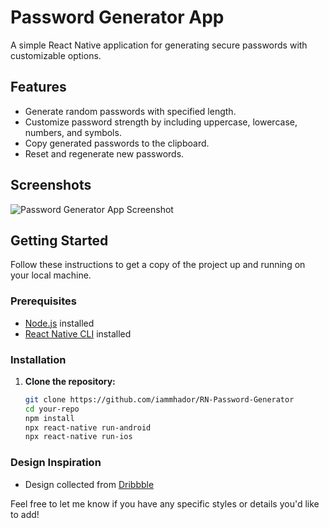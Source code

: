 # Password Generator App

A simple React Native application for generating secure passwords with customizable options.

## Features

- Generate random passwords with specified length.
- Customize password strength by including uppercase, lowercase, numbers, and symbols.
- Copy generated passwords to the clipboard.
- Reset and regenerate new passwords.

## Screenshots

![Password Generator App Screenshot](../hellothiisssss/screenshots/screenshort_01.jpg)

## Getting Started

Follow these instructions to get a copy of the project up and running on your local machine.

### Prerequisites

- [Node.js](https://nodejs.org/) installed
- [React Native CLI](https://reactnative.dev/docs/environment-setup) installed

### Installation

1. **Clone the repository:**

   ```bash
   git clone https://github.com/iammhador/RN-Password-Generator
   cd your-repo
   npm install
   npx react-native run-android
   npx react-native run-ios
   ```

### Design Inspiration

- Design collected from [Dribbble](https://dribbble.com/shots/-5900275-Password-Manager-App-Generate-Password-Settings?utm_source=Clipboard_Shot&utm_campaign=erykpiecuch&utm_content=Password%20Manager%20App%20-%20Generate%20Password%20%26%20Settings&utm_medium=Social_Share)

Feel free to let me know if you have any specific styles or details you'd like to add!
